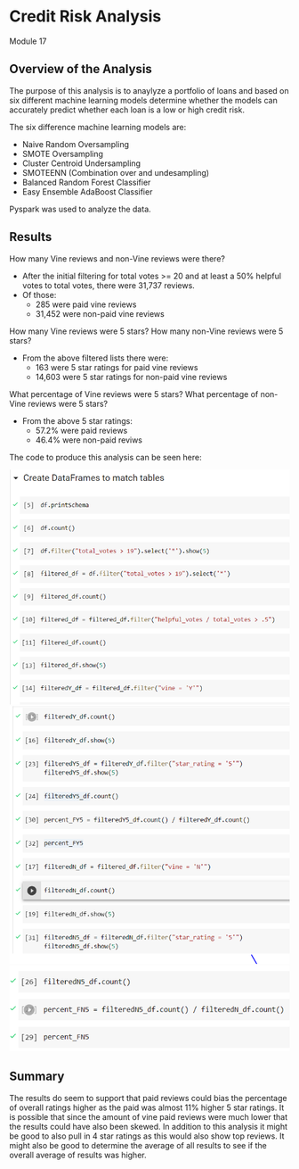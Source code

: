 # Credit Risk Analysis
Module 17

## Overview of the Analysis
The purpose of this analysis is to anaylyze a portfolio of loans and based on six different machine learning models determine whether the models can accurately predict whether each loan is a low or high credit risk.

The six difference machine learning models are:

* Naive Random Oversampling
* SMOTE Oversampling
* Cluster Centroid Undersampling
* SMOTEENN (Combination over and undesampling)
* Balanced Random Forest Classifier
* Easy Ensemble AdaBoost Classifier

[](https://s3.amazonaws.com/amazon-reviews-pds/tsv/amazon_reviews_us_Tools_v1_00.tsv.gz)

Pyspark was used to analyze the data.

## Results

How many Vine reviews and non-Vine reviews were there?
* After the initial filtering for total votes >= 20 and at least a 50% helpful votes to total votes, there were 31,737 reviews.
* Of those:
	* 285 were paid vine reviews
	* 31,452 were non-paid vine reviews

How many Vine reviews were 5 stars? How many non-Vine reviews were 5 stars?
* From the above filtered lists there were:
	* 163 were 5 star ratings for paid vine reviews
	* 14,603 were 5 star ratings for non-paid vine reviews

What percentage of Vine reviews were 5 stars? What percentage of non-Vine reviews were 5 stars?
* From the above 5 star ratings:
	* 57.2% were paid reviews
	* 46.4% were non-paid reviws

The code to produce this analysis can be seen here:

![](https://github.com/lavec0324/Amazon-Vine-Analysis/blob/main/Resources/Code1.PNG)
![](https://github.com/lavec0324/Amazon-Vine-Analysis/blob/main/Resources/Code2.PNG)
![](https://github.com/lavec0324/Amazon-Vine-Analysis/blob/main/Resources/Code3.PNG)

## Summary 

The results do seem to support that paid reviews could bias the percentage of overall ratings higher as the paid was almost 11% higher 5 star ratings.  It is possible that since the amount of vine paid reviews were much lower that the results could have also been skewed.  In addition to this analysis it might be good to also pull in 4 star ratings as this would also show top reviews.  It might also be good to determine the average of all results to see if the overall average of results was higher.




